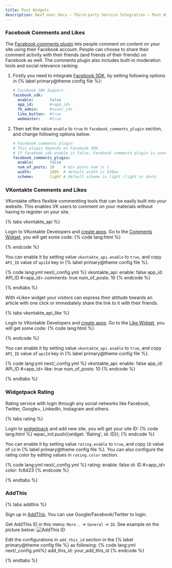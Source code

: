 ```yaml
---
title: Post Widgets
description: NexT User Docs – Third-party Service Integration – Post Widgets
---
```


### Facebook Comments and Likes

The [Facebook comments plugin](https://developers.facebook.com/docs/plugins/comments?locale=en_US) lets people comment on content on your site using their Facebook account. People can choose to share their comment activity with their friends (and friends of their friends) on Facebook as well. The comments plugin also includes built-in moderation tools and social relevance ranking.

1. Firstly you need to integrate [Facebook SDK](https://developers.facebook.com/apps), by setting following options in {% label primary@theme config file %}:

    ```yml next/_config.yml
    # Facebook SDK Support.
    facebook_sdk:
      enable:       false
      app_id:       #<app_id>
      fb_admin:     #<user_id>
      like_button:  #true
      webmaster:    #true
    ```

2. Then set the value `enable` to `true` in `facebook_comments_plugin` section, and change following options below:

    ```yml next/_config.yml
    # Facebook comments plugin
    # This plugin depends on Facebook SDK.
    # If facebook_sdk.enable is false, Facebook comments plugin is unavailable.
    facebook_comments_plugin:
      enable:       false
      num_of_posts: 10    # min posts num is 1
      width:        100%  # default width is 550px
      scheme:       light # default scheme is light (light or dark)
    ```

### VKontakte Comments and Likes

VKontakte offers flexible commentting tools that can be easily built into your website. This enables VK users to comment on your materials without having to register on your site.  

{% tabs vkontakte_api %}
<!-- tab Get API ID → -->
Login to VKontakte Developers and [create apps](https://vk.com/editapp?act=create). Go to the [Comments Widget](https://vk.com/dev/Comments), you will get some code:
{% code lang:html %}
<script type="text/javascript">
  VK.init({apiId: API_ID, onlyWidgets: true});
</script>
{% endcode %}
<!-- endtab -->

<!-- tab NexT Config -->

You can enable it by setting value `vkontakte_api.enable` to `true`, and copy `API_ID` value of `apiId` key in {% label primary@theme config file %}.

{% code lang:yml next/_config.yml %}
vkontakte_api:
  enable:       false
  app_id:       API_ID #<app_id>
  comments:     true
  num_of_posts: 10
{% endcode %}
<!-- endtab -->
{% endtabs %}

With «Like» widget your visitors can express their attitude towards an article with one click or immediately share the link to it with their friends.  

{% tabs vkontakte_api_like %}
<!-- tab Get API ID → -->
Login to VKontakte Developers and [create apps](https://vk.com/editapp?act=create). Go to the [Like Widget](https://vk.com/dev/Like), you will get some code:
{% code lang:html %}
<script type="text/javascript">
  VK.init({apiId: API_ID, onlyWidgets: true});
</script>
{% endcode %}
<!-- endtab -->

<!-- tab NexT Config -->

You can enable it by setting value `vkontakte_api.enable` to `true`, and copy `API_ID` value of `apiId` key in {% label primary@theme config file %}.

{% code lang:yml next/_config.yml %}
vkontakte_api:
  enable:       false
  app_id:       API_ID #<app_id>
  like:         true
  num_of_posts: 10
{% endcode %}
<!-- endtab -->
{% endtabs %}

### Widgetpack Rating

Rating service with login through any social networks like Facebook, Twitter, Google+, LinkedIn, Instagram and others.

{% tabs rating %}
<!-- tab Get ID → -->
Login to [widgetpack](https://widgetpack.com/admin#signin) and add new site, you will get your site ID:
{% code lang:html %}
wpac_init.push({widget: 'Rating', id: ID});
{% endcode %}
<!-- endtab -->

<!-- tab NexT Config -->

You can enable it by setting value `rating.enable` to `true`, and copy `ID` value of `id` in {% label primary@theme config file %}. You can also configure the rating color by editing values in `rating.color` section.

{% code lang:yml next/_config.yml %}
rating:
  enable: false
  id:     ID #<app_id>
  color:  fc6423
{% endcode %}
<!-- endtab -->
{% endtabs %}

### AddThis

{% tabs addthis %}
<!-- tab Sign Up → -->
Sign up in [AddThis](https://www.addthis.com). You can use Google/Facebook/Twitter to login.
<!-- endtab -->

<!-- tab AddThis ID → -->
Get AddThis ID in this menu: `More..` → `General` → `ID`. See example on the picture below:
![AddThis ID](/images/docs/add-this-id.png)
<!-- endtab -->

<!-- tab NexT Config -->
Edit the configurations in `add_this_id` section in the {% label primary@theme config file %} as following:
{% code lang:yml next/_config.yml%}
add_this_id: your_add_this_id
{% endcode %}
<!-- endtab -->
{% endtabs %}

